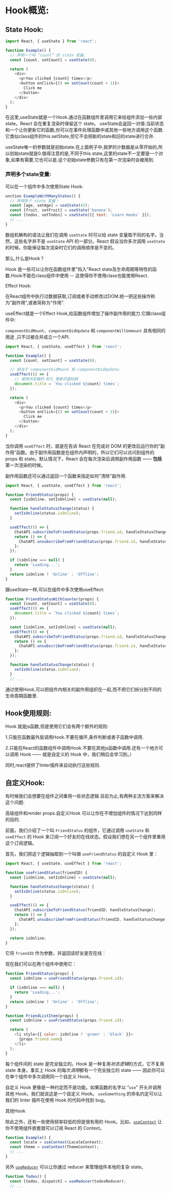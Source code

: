 # Hook概览:

## State Hook:

```js
import React, { useState } from 'react';

function Example() {
  // 声明一个叫 “count” 的 state 变量。
  const [count, setCount] = useState(0);

  return (
    <div>
      <p>You clicked {count} times</p>
      <button onClick={() => setCount(count + 1)}>
        Click me
      </button>
    </div>
  );
}
```

在这里,useState就是一个Hook.通过在函数组件里调用它来给组件添加一些内部 state。React 会在重复渲染时保留这个 state。 useState会返回一对值:当前状态和一个让你更新它的函数,你可以在事件处理函数中或其他一些地方调用这个函数.它类似class组件的this.setState,但它不会把新的state和旧的state进行合并.

useState唯一的参数就是初始state.在上面例子中,我梦的计数器是从零开始的,所以初始state就是0.值得注意的是,不同于this.state,这里的state不一定要是一个对象,如果有需要,它也可以是.这个初始state参数只有在第一次渲染时会被用到.

### 声明多个state变量:

可以在一个组件中多次使用State Hook:

```js
unction ExampleWithManyStates() {
  // 声明多个 state 变量！
  const [age, setAge] = useState(42);
  const [fruit, setFruit] = useState('banana');
  const [todos, setTodos] = useState([{ text: 'Learn Hooks' }]);
  // ...
}
```



数组机解构的语法让我们在调用 `useState` 时可以给 state 变量取不同的名字。当然，这些名字并不是 `useState` API 的一部分。React 假设当你多次调用 `useState` 的时候，你能保证每次渲染时它们的调用顺序是不变的。

那么,什么是Hook ?

Hook 是一些可以让你在函数组件里"钩入"React state及生命周期等特性的函数.Hook不能在class组件中使用 -- 这使得你不使用class也能使用React.

Effect Hook:

在React组件中执行过数据获取,订阅或者手动修改过DOM.统一把这些操作称为"副作用",或者简称为"作用".

useEffect就是一个Effect Hook,给函数组件增加了操作副作用的能力.它跟class组件中:

`componentDidMount`、`componentDidUpdate` 和 `componentWillUnmount` 具有相同的用途 ,只不过被合并成立一个API.

```js
import React, { useState, useEffect } from 'react';

function Example() {
  const [count, setCount] = useState(0);

  // 相当于 componentDidMount 和 componentDidUpdate:
  useEffect(() => {
    // 使用浏览器的 API 更新页面标题
    document.title = `You clicked ${count} times`;
  });

  return (
    <div>
      <p>You clicked {count} times</p>
      <button onClick={() => setCount(count + 1)}>
        Click me
      </button>
    </div>
  );
}
```



当你调用 `useEffect` 时，就是在告诉 React 在完成对 DOM 的更改后运行你的“副作用”函数。由于副作用函数是在组件内声明的，所以它们可以访问到组件的 props 和 state。默认情况下，React 会在每次渲染后调用副作用函数 —— **包括**第一次渲染的时候。 

副作用函数还可以通过返回一个函数来指定如何"清除"副作用.

```js
import React, { useState, useEffect } from 'react';

function FriendStatus(props) {
  const [isOnline, setIsOnline] = useState(null);

  function handleStatusChange(status) {
    setIsOnline(status.isOnline);
  }

  useEffect(() => {
    ChatAPI.subscribeToFriendStatus(props.friend.id, handleStatusChange);
    return () => {
      ChatAPI.unsubscribeFromFriendStatus(props.friend.id, handleStatusChange);
    };
  });

  if (isOnline === null) {
    return 'Loading...';
  }
  return isOnline ? 'Online' : 'Offline';
}
```



跟useState一样,可以在组件中多次使用useEffect:

```js
function FriendStatusWithCounter(props) {
  const [count, setCount] = useState(0);
  useEffect(() => {
    document.title = `You clicked ${count} times`;
  });

  const [isOnline, setIsOnline] = useState(null);
  useEffect(() => {
    ChatAPI.subscribeToFriendStatus(props.friend.id, handleStatusChange);
    return () => {
      ChatAPI.unsubscribeFromFriendStatus(props.friend.id, handleStatusChange);
    };
  });

  function handleStatusChange(status) {
    setIsOnline(status.isOnline);
  }
  // ...
```

通过使用Hook,可以把组件内相关的副作用组织在一起,而不把它们拆分到不同的生命周期函数里.

## Hook使用规则:

Hook 就是js函数,但是使用它们会有两个额外的规则:

1.只能在函数最外层调用Hook.不要在循环,条件判断或者子函数中调用.

2.只能在React的函数组件中调用Hook.不要在其他js函数中调用.还有一个地方可以调用 Hook —— 就是自定义的 Hook 中，我们稍后会学习到。） 

同时,react提供了linter插件来自动执行这些规则.

## 自定义Hook:

有时候我们会想要在组件之间重用一些状态逻辑.目前为止,有两种主流方案来解决这个问题:

高级组件和render props.自定义Hook 可以让你在不增加组件的情况下达到同样的目的.

前面，我们介绍了一个叫 `FriendStatus` 的组件，它通过调用 `useState` 和 `useEffect` 的 Hook 来订阅一个好友的在线状态。假设我们想在另一个组件里重用这个订阅逻辑。

首先，我们把这个逻辑抽取到一个叫做 `useFriendStatus` 的自定义 Hook 里：

```js
import React, { useState, useEffect } from 'react';

function useFriendStatus(friendID) {
  const [isOnline, setIsOnline] = useState(null);

  function handleStatusChange(status) {
    setIsOnline(status.isOnline);
  }

  useEffect(() => {
    ChatAPI.subscribeToFriendStatus(friendID, handleStatusChange);
    return () => {
      ChatAPI.unsubscribeFromFriendStatus(friendID, handleStatusChange);
    };
  });

  return isOnline;
}
```

它将 `friendID` 作为参数，并返回该好友是否在线：

现在我们可以在两个组件中使用它：

```js
function FriendStatus(props) {
  const isOnline = useFriendStatus(props.friend.id);

  if (isOnline === null) {
    return 'Loading...';
  }
  return isOnline ? 'Online' : 'Offline';
}

function FriendListItem(props) {
  const isOnline = useFriendStatus(props.friend.id);

  return (
    <li style={{ color: isOnline ? 'green' : 'black' }}>
      {props.friend.name}
    </li>
  );
}
```

每个组件间的 state 是完全独立的。Hook 是一种复用*状态逻辑*的方式，它不复用 state 本身。事实上 Hook 的每次*调用*都有一个完全独立的 state —— 因此你可以在单个组件中多次调用同一个自定义 Hook。 

自定义 Hook 更像是一种约定而不是功能。如果函数的名字以 “`use`” 开头并调用其他 Hook，我们就说这是一个自定义 Hook。 `useSomething` 的命名约定可以让我们的 linter 插件在使用 Hook 的代码中找到 bug。 

其他Hook 

除此之外，还有一些使用频率较低的但是很有用的 Hook。比如，[`useContext`](https://zh-hans.reactjs.org/docs/hooks-reference.html#usecontext) 让你不使用组件嵌套就可以订阅 React 的 Context。 

```js
function Example() {
  const locale = useContext(LocaleContext);
  const theme = useContext(ThemeContext);
  // ...
}
```

另外 [`useReducer`](https://zh-hans.reactjs.org/docs/hooks-reference.html#usereducer) 可以让你通过 reducer 来管理组件本地的复杂 state。 

```js
function Todos() {
  const [todos, dispatch] = useReducer(todosReducer);
  // ...
```

